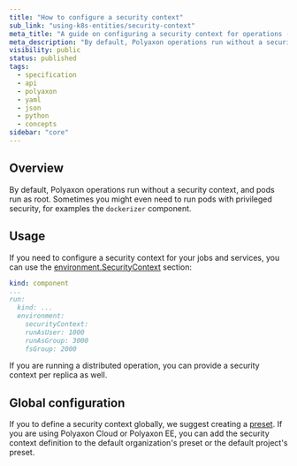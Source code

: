 ```yaml
---
title: "How to configure a security context"
sub_link: "using-k8s-entities/security-context"
meta_title: "A guide on configuring a security context for operations - Core Concepts"
meta_description: "By default, Polyaxon operations run without a security context, and pods run as root."
visibility: public
status: published
tags:
  - specification
  - api
  - polyaxon
  - yaml
  - json
  - python
  - concepts
sidebar: "core"
---
```


## Overview

By default, Polyaxon operations run without a security context, and pods run as root. 
Sometimes you might even need to run pods with privileged security, for examples the `dockerizer` component.

## Usage

If you need to configure a security context for your jobs and services, you can use the [environment.SecurityContext](/docs/core/specification/environment/#securitycontext) section:

```yaml
kind: component
...
run:
  kind: ...
  environment:
    securityContext:
    runAsUser: 1000
    runAsGroup: 3000
    fsGroup: 2000
```

If you are running a distributed operation, you can provide a security context per replica as well.

## Global configuration

If you to define a security context globally, we suggest creating a [preset](/docs/core/scheduling-presets/).
If you are using Polyaxon Cloud or Polyaxon EE, you can add the security context definition to the default organization's preset or the default project's preset.  
